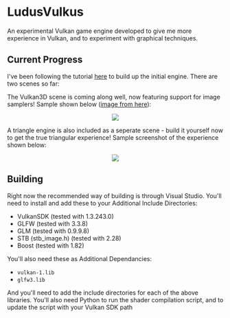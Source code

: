 # LudusVulkus
An experimental Vulkan game engine developed to give me more experience in Vulkan, and to experiment with graphical techniques.

## Current Progress
I've been following the tutorial [here](https://vulkan-tutorial.com) to build up the initial engine. There are two scenes so far:

The Vulkan3D scene is coming along well, now featuring support for image samplers! Sample shown below ([image from here](https://pixabay.com/en/statue-sculpture-fig-historically-1275469/)):
<p align="center">
  <img src="https://github.com/Black-Photon/LudusVulkus/assets/28807595/5747baa6-55b3-42f7-ac55-8ac9c6490117" />
</p>

A triangle engine is also included as a seperate scene - build it yourself now to get the true triangular experience! Sample screenshot of the experience shown below:
<p align="center">
  <img src="https://user-images.githubusercontent.com/28807595/222603046-7208e43e-ecec-441a-902e-9a0b63590aa5.png" />
</p>

## Building
Right now the recommended way of building is through Visual Studio. You'll need to install and add these to your Additional Include Directories:
 - VulkanSDK (tested with 1.3.243.0)
 - GLFW (tested with 3.3.8)
 - GLM (tested with 0.9.9.8)
 - STB (stb_image.h) (tested with 2.28)
 - Boost (tested with 1.82)
 
You'll also need these as Additional Dependancies:
 - `vulkan-1.lib`
 - `glfw3.lib`

And you'll need to add the include directories for each of the above libraries.
You'll also need Python to run the shader compilation script, and to update the script with your Vulkan SDK path
